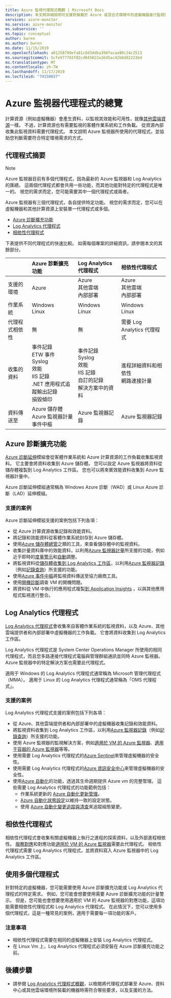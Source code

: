 ```yaml
---
title: Azure 監視代理程式概觀 | Microsoft Docs
description: 本文將詳細說明可支援對裝載於 Azure 或混合式環境中的虛擬機器進行監視的 Azure 代理程式。
services: azure-monitor
ms.service: azure-monitor
ms.subservice: ''
ms.topic: conceptual
author: bwren
ms.author: bwren
ms.date: 11/15/2019
ms.openlocfilehash: a01258799efa81c8d3ddba398facaa90c24c2513
ms.sourcegitcommit: 5cfe977783f02cd045023a1645ac42b8d82223bd
ms.translationtype: MT
ms.contentlocale: zh-TW
ms.lasthandoff: 11/17/2019
ms.locfileid: "74150037"
---
```

# <a name="overview-of-the-azure-monitor-agents"></a>Azure 監視器代理程式的總覽 
計算資源（例如虛擬機器）會產生資料，以監視其效能和可用性，就像[其他雲端資源](../insights/monitor-azure-resource.md)一樣。 不過，計算資源也有需要監視的客體作業系統和工作負載。 從資源內部收集此監視資料需要代理程式。 本文說明 Azure 監視器所使用的代理程式，並協助您判斷需要符合特定環境需求的方式。

## <a name="summary-of-agents"></a>代理程式摘要

> [!NOTE]
> Azure 監視器目前有多個代理程式，因為最新的 Azure 監視器和 Log Analytics 的匯總。 這兩個代理程式都會共用一些功能，而其他功能對特定的代理程式是唯一的。 視您的需求而定，您可能需要其中一個代理程式或兩者。 

Azure 監視器有三個代理程式，各自提供特定功能。 視您的需求而定，您可以在虛擬機器和其他計算資源上安裝單一代理程式或多個。

* [Azure 診斷擴充功能](#azure-diagnostic-extension)
* [Log Analytics 代理程式](#log-analytics-agent)
* [相依性代理程式](#dependency-agent)

下表提供不同代理程式的快速比較。 如需每個專案的詳細資訊，請參閱本文的其餘部分。

| | Azure 診斷擴充功能 | Log Analytics 代理程式 | 相依性代理程式 |
|:---|:---|:---|:---|
| 支援的環境 | Azure | Azure<br>其他雲端<br>內部部署 | Azure<br>其他雲端<br>內部部署 |
| 作業系統 | Windows<br>Linux | Windows<br>Linux | Windows<br>Linux
| 代理程式相依性  | 無 | 無 | 需要 Log Analytics 代理程式 |
| 收集的資料 | 事件記錄<br>ETW 事件<br>Syslog<br>效能<br>IIS 記錄<br>.NET 應用程式追蹤輸出記錄<br>損毀傾印 | 事件記錄<br>Syslog<br>效能<br>IIS 記錄<br>自訂的記錄<br>解決方案中的資料 | 進程詳細資料和相依性<br>網路連接計量 |
| 資料傳送至 | Azure 儲存體<br>Azure 監視器計量<br>事件中樞 | Azure 監視器記錄 | Azure 監視器記錄 |



## <a name="azure-diagnostic-extension"></a>Azure 診斷擴充功能
[Azure 診斷延伸](../../azure-monitor/platform/diagnostics-extension-overview.md)模組會從客體作業系統和 Azure 計算資源的工作負載收集監視資料。 它主要會將資料收集到 Azure 儲存體。 您可以設定 Azure 監視器將資料從儲存體複製到 Log Analytics 工作區。 您也可以將來賓效能資料收集到 Azure 監視器計量中。

Azure 診斷延伸模組通常稱為 Windows Azure 診斷（WAD）或 Linux Azure 診斷（LAD）延伸模組。


### <a name="scenarios-supported"></a>支援的案例

Azure 診斷延伸模組支援的案例包括下列各項：

* 從 Azure 計算資源收集記錄和效能資料。
* 將記錄和效能資料從客體作業系統封存到 Azure 儲存體。
* 使用[Azure 儲存體總管](../../vs-azure-tools-storage-manage-with-storage-explorer.md)之類的工具，來查看儲存體中的監視資料。
* 收集計量資料庫中的效能資料，以利用[Azure 監視器計量](data-platform-metrics.md)所支援的功能，例如近乎即時的[度量警示](../../azure-monitor/platform/alerts-metric-overview.md)和[自動](autoscale-overview.md)調整。 
* 將監視資料從[儲存體收集到 Log Analytics 工作區](azure-storage-iis-table.md)，以利用[Azure 監視器記錄](data-platform-logs.md#what-can-you-do-with-azure-monitor-logs)（例如[記錄查詢](../log-query/log-query-overview.md)）所支援的功能。
* 使用[Azure 事件中樞](diagnostics-extension-stream-event-hubs.md)將監視資料傳送至協力廠商工具。
* 使用[開機診斷](../../virtual-machines/troubleshooting/boot-diagnostics.md)調查 VM 的開機問題。
* 將資料從 VM 中執行的應用程式複製[到 Application Insights](diagnostics-extension-to-application-insights.md) ，以與其他應用程式監視進行整合。

## <a name="log-analytics-agent"></a>Log Analytics 代理程式
[Log Analytics 代理程式](log-analytics-agent.md)會收集來自客體作業系統的監視資料，以及 Azure、其他雲端提供者和內部部署中虛擬機器的工作負載。 它會將資料收集到 Log Analytics 工作區。

Log Analytics 代理程式是 System Center Operations Manager 所使用的相同代理程式，而且您多路連接代理程式電腦與管理群組通訊並同時 Azure 監視器。 Azure 監視器中的特定解決方案也需要此代理程式。

適用于 Windows 的 Log Analytics 代理程式通常稱為 Microsoft 管理代理程式（MMA）。 適用于 Linux 的 Log Analytics 代理程式通常稱為「OMS 代理程式」。


### <a name="scenarios-supported"></a>支援的案例

Log Analytics 代理程式支援的案例包括下列各項：

* 從 Azure、其他雲端提供者和內部部署中的虛擬機器收集記錄和效能資料。 
* 將監視資料收集到 Log Analytics 工作區，以利用[Azure 監視器記錄](data-platform-logs.md#what-can-you-do-with-azure-monitor-logs)（例如[記錄查詢](../log-query/log-query-overview.md)）所支援的功能。
* 使用 Azure 監視器的監視解決方案，例如[適用於 VM 的 Azure 監視器](../insights/vminsights-overview.md)、[適用于容器的 Azure 監視器](../insights/container-insights-overview.md)等等。  
* 使用需要 Log Analytics 代理程式的[Azure Sentinel](../../sentinel/overview.md)來管理虛擬機器的安全性。
* 使用需要 Log Analytics 代理程式的[Azure 資訊安全中心](../../security-center/security-center-intro.md)來管理虛擬機器的安全性。
* 使用[Azure 自動化](../../automation/automation-intro.md)的功能，透過其生命週期提供 Azure vm 的完整管理。  這些需要 Log Analytics 代理程式的功能範例包括：
  * 作業系統更新的 [Azure 自動化更新管理](../../automation/automation-update-management.md)。
  * [Azure 自動化狀態設定](../../automation/automation-dsc-overview.md)以維持一致的設定狀態。
  * 使用 [Azure 自動化變更追蹤與清查](../../automation/change-tracking.md)來追蹤組態變更。

## <a name="dependency-agent"></a>相依性代理程式
相依性代理程式會收集有關虛擬機器上執行之進程的探索資料，以及外部進程相依性。 [服務對應](../insights/service-map.md)和對應功能[適用於 VM 的 Azure 監視器](../insights/vminsights-overview.md)需要此代理程式。 相依性代理程式需要 Log Analytics 代理程式，並將資料寫入 Azure 監視器中的 Log Analytics 工作區。


## <a name="using-multiple-agents"></a>使用多個代理程式
針對特定的虛擬機器，您可能需要使用 Azure 診斷擴充功能或 Log Analytics 代理程式的特定需求。 例如，您可能會想要使用需要 Azure 診斷擴充功能的計量警示。 但是，您可能也會想要使用適用於 VM 的 Azure 監視器的對應功能，這項功能需要相依性代理程式和 Log Analytics 代理程式。 在此情況下，您可以使用多個代理程式，這是一種常見的案例，適用于需要每一項功能的客戶。

### <a name="considerations"></a>注意事項

- 相依性代理程式需要在相同的虛擬機器上安裝 Log Analytics 代理程式。
- 在 Linux Vm 上，Log Analytics 代理程式必須安裝在 Azure 診斷擴充功能之前。


## <a name="next-steps"></a>後續步驟

- 請參閱 [Log Analytics 代理程式概觀](../../azure-monitor/platform/log-analytics-agent.md)，以檢閱將代理程式部署至 Azure、資料中心或其他雲端環境所裝載的機器時需符合哪些要求，以及支援的方法。

